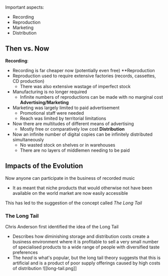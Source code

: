 
Important aspects:
- Recording
- Reproduction
- Marketing
- Distribution

## Then vs. Now
**Recording**:
- Recording is far cheaper now (potentially even free)
**Reproduction
- Reproduction used to require extensive factories (records, cassettes, CD production)
	- There was also extensive wastage of imperfect stock
- Manufacturing is no longer required
	- Infinite numbers of reproductions can be made with no marginal cost
**Advertising/Marketing**
- Marketing was largely limited to paid advertisement
	- Promotional staff were needed
	- Reach was limited by territorial limitations
- Now there are multitudes of different means of advertising
	- Mostly free or comparatively low cost
**Distribution**
- Now an infinite number of digital copies can be infinitely distributed simultaneously
	- No wasted stock on shelves or in warehouses
	- There are no layers of middlemen needing to be paid

## Impacts of the Evolution
Now anyone can participate in the business of recorded music
- It as meant that niche products that would otherwise not have been available on the world market are now easily accessible

This has led to the suggestion of the concept called *The Long Tail*

### The Long Tail
Chris Anderson first identified the idea of the Long Tail
- Describes how diminishing storage and distribution costs create a business environment where it is profitable to sell a very small number of specialised products to a wide range of people with diversified taste preferences
- The *head* is what's popular, but the long tail theory suggests that this is artificial and is a product of poor supply offerings caused by high costs of distribution
![[long-tail.png]]


